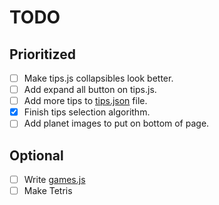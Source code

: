 # TODO
## Prioritized
- [ ] Make tips.js collapsibles look better.
- [ ] Add expand all button on tips.js.
- [ ] Add more tips to [tips.json](./src/data/tips.json) file.
- [x] Finish tips selection algorithm.
- [ ] Add planet images to put on bottom of page.
 
## Optional
- [ ] Write [games.js](./src/pages/games.js)
- [ ] Make Tetris
